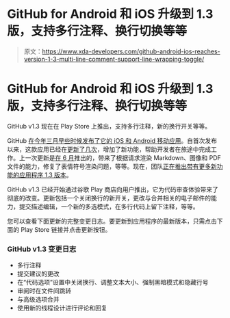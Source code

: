 # GitHub for Android 和 iOS 升级到 1.3 版，支持多行注释、换行切换等等

> 原文：<https://www.xda-developers.com/github-android-ios-reaches-version-1-3-multi-line-comment-support-line-wrapping-toggle/>

# GitHub for Android 和 iOS 升级到 1.3 版，支持多行注释、换行切换等等

GitHub v1.3 现在在 Play Store 上推出，支持多行注释，新的换行开关等等。

GitHub [在今年三月早些时候发布了它的 iOS 和 Android 移动应用](https://www.xda-developers.com/github-for-android-goes-live-as-a-beta-on-the-play-store/)。自首次发布以来，这款应用已经在[更新了几次](https://www.xda-developers.com/github-free-core-features-all-users-freemium-adds-new-features-android-app/)，增加了新功能，帮助开发者在旅途中完成工作。上一次更新是[在 6 月](https://www.xda-developers.com/github-for-android-ios-renders-markdown-image-pdfs-more-details-diffs-more/)推出的，带来了根据请求渲染 Markdown、图像和 PDF 文件的能力，修复了表情符号渲染问题，等等。现在，团队[正在推出带有更多新功能的应用程序 1.3 版本](https://github.blog/2020-10-14-even-better-code-review-in-github-for-mobile/)。

GitHub v1.3 已经开始通过谷歌 Play 商店向用户推出，它为代码审查体验带来了彻底的改变。更新包括一个关闭换行的新开关，更改与合并相关的电子邮件的能力，提交描述编辑，一个新的多选模式，在多行代码上留下注释，等等。

您可以查看下面更新的完整变更日志。要更新到应用程序的最新版本，只需点击下面的 Play Store 链接并点击更新按钮。

### GitHub v1.3 变更日志

*   多行注释
*   提交建议的更改
*   在“代码选项”设置中关闭换行、调整文本大小、强制黑暗模式和隐藏行号
*   审阅时在文件间跳转
*   与高级选项合并
*   使用新的线程设计进行评论和回复